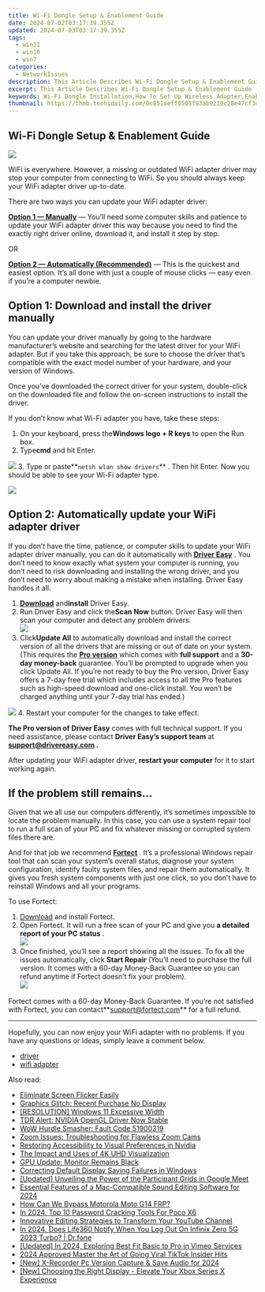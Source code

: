 ```yaml
---
title: Wi-Fi Dongle Setup & Enablement Guide
date: 2024-07-02T03:17:39.355Z
updated: 2024-07-03T03:17:39.355Z
tags:
  - win11
  - win10
  - win7
categories:
  - NetworkIssues
description: This Article Describes Wi-Fi Dongle Setup & Enablement Guide
excerpt: This Article Describes Wi-Fi Dongle Setup & Enablement Guide
keywords: Wi-Fi Dongle Installation,How To Set Up Wireless Adapter,Enable Wi-Fi Dongle Connection,Wireless Adapter Configuration Guide,Connecting to Wi-Fi with a Dongle,Step by Step Wi-Fi Dongle Setup,Enabling Wi-Fi on USB Dongle
thumbnail: https://thmb.techidaily.com/0c851aeff0505f93ab9210c28e47cf3dc2d61368996282399757ef6f40d2d48e.jpg
---
```


## Wi-Fi Dongle Setup & Enablement Guide

![](https://images.drivereasy.com/wp-content/uploads/2018/11/img_5bdc325d557dc.jpg)

 WiFi is everywhere. However, a missing or outdated WiFi adapter driver may stop your computer from connecting to WiFi. So you should always keep your WiFi adapter driver up-to-date.

There are two ways you can update your WiFi adapter driver:

[**Option 1 — Manually**](#o1) — You’ll need some computer skills and patience to update your WiFi adapter driver this way because you need to find the exactly right driver online, download it, and install it step by step.

OR

[**Option 2 — Automatically (Recommended)**](#o2) — This is the quickest and easiest option. It’s all done with just a couple of mouse clicks — easy even if you’re a computer newbie.

## Option 1: Download and install the driver manually

 You can update your driver manually by going to the hardware manufacturer’s website and searching for the latest driver for your WiFi adapter. But if you take this approach, be sure to choose the driver that’s compatible with the exact model number of your hardware, and your version of Windows.

 Once you’ve downloaded the correct driver for your system, double-click on the downloaded file and follow the on-screen instructions to install the driver.

If you don’t know what Wi-Fi adapter you have, take these steps:

1. On your keyboard, press the**Windows logo + R keys** to open the Run box.
2. Type**cmd** and hit Enter.  

![](https://images.drivereasy.com/wp-content/uploads/2021/11/windows-11-cmd-run.jpg)
3. Type or paste**`netsh wlan show drivers`** . Then hit Enter. Now you should be able to see your Wi-Fi adapter type.  

![](https://images.drivereasy.com/wp-content/uploads/2018/11/win11-how-to-know-what-WiFi-adapter-you-have.jpg)

## Option 2: Automatically update your WiFi adapter driver

 If you don’t have the time, patience, or computer skills to update your WiFi adapter driver manually, you can do it automatically with **[Driver Easy](https://tools.techidaily.com/drivereasy/download/)**  . You don’t need to know exactly what system your computer is running, you don’t need to risk downloading and installing the wrong driver, and you don’t need to worry about making a mistake when installing. Driver Easy handles it all.

1. **[Download](https://tools.techidaily.com/drivereasy/download/)**  and**install** Driver Easy.
2. Run Driver Easy and click the**Scan Now** button. Driver Easy will then scan your computer and detect any problem drivers.  
![](https://www.drivereasy.com/wp-content/uploads/2020/10/6_0_scan-now.jpg)
3. Click**Update All** to automatically download and install the correct version of all the drivers that are missing or out of date on your system. (This requires the **[Pro version](https://tools.techidaily.com/drivereasy/download/)**  which comes with **full support**  and a **30-day money-back**  guarantee. You’ll be prompted to upgrade when you click Update All. If you’re not ready to buy the Pro version, Driver Easy offers a 7-day free trial which includes access to all the Pro features such as high-speed download and one-click install. You won’t be charged anything until your 7-day trial has ended.)  

![](https://www.drivereasy.com/wp-content/uploads/2020/10/Realtek-RTL8821CE-802.11ac-PCIe-Adapter.jpg)
4. Restart your computer for the changes to take effect.

**The Pro version of Driver Easy** comes with full technical support. If you need assistance, please contact **Driver Easy’s support team** at **[support@drivereasy.com](mailto:support@drivereasy.com) .**

 After updating your WiFi adapter driver, **restart your computer** for it to start working again.

## If the problem still remains…

 Given that we all use our computers differently, it’s sometimes impossible to locate the problem manually. In this case, you can use a system repair tool to run a full scan of your PC and fix whatever missing or corrupted system files there are.

 And for that job we recommend **[Fortect](https://tools.techidaily.com/drivereasy/download/)**  . It’s a professional Windows repair tool that can scan your system’s overall status, diagnose your system configuration, identify faulty system files, and repair them automatically. It gives you fresh system components with just one click, so you don’t have to reinstall Windows and all your programs.

To use Fortect:

1. [Download](https://tools.techidaily.com/drivereasy/download/) and install Fortect.
2. Open Fortect. It will run a free scan of your PC and give you **a detailed report of your PC status** .  
![](https://images.drivereasy.com/wp-content/uploads/2020/10/fortect-start-scan.jpg)
3. Once finished, you’ll see a report showing all the issues. To fix all the issues automatically, click **Start Repair** (You’ll need to purchase the full version. It comes with a 60-day Money-Back Guarantee so you can refund anytime if Fortect doesn’t fix your problem).  
![](https://images.drivereasy.com/wp-content/uploads/2020/10/fortect-start-repair.jpg)

 Fortect comes with a 60-day Money-Back Guarantee. If you’re not satisfied with Fortect, you can contact**<support@fortect.com>** for a full refund.

---

 Hopefully, you can now enjoy your WiFi adapter with no problems. If you have any questions or ideas, simply leave a comment below.

* [driver](https://tools.techidaily.com/drivereasy/download/)
* [wifi adapter](https://tools.techidaily.com/drivereasy/download/)

<ins class="adsbygoogle"
     style="display:block"
     data-ad-format="autorelaxed"
     data-ad-client="ca-pub-7571918770474297"
     data-ad-slot="1223367746"></ins>



<ins class="adsbygoogle"
     style="display:block"
     data-ad-client="ca-pub-7571918770474297"
     data-ad-slot="8358498916"
     data-ad-format="auto"
     data-full-width-responsive="true"></ins>

<span class="atpl-alsoreadstyle">Also read:</span>
<div><ul>
<li><a href="https://network-issues.techidaily.com/eliminate-screen-flicker-easily/"><u>Eliminate Screen Flicker Easily</u></a></li>
<li><a href="https://network-issues.techidaily.com/graphics-glitch-recent-purchase-no-display/"><u>Graphics Glitch: Recent Purchase No Display</u></a></li>
<li><a href="https://network-issues.techidaily.com/resolution-windows-11-excessive-width/"><u>[RESOLUTION] Windows 11 Excessive Width</u></a></li>
<li><a href="https://network-issues.techidaily.com/tdr-alert-nvidia-opengl-driver-now-stable/"><u>TDR Alert: NVIDIA OpenGL Driver Now Stable</u></a></li>
<li><a href="https://network-issues.techidaily.com/wow-hurdle-smasher-fault-code-51900319/"><u>WoW Hurdle Smasher: Fault Code 51900319</u></a></li>
<li><a href="https://network-issues.techidaily.com/zoom-issues-troubleshooting-for-flawless-zoom-cams/"><u>Zoom Issues: Troubleshooting for Flawless Zoom Cams</u></a></li>
<li><a href="https://network-issues.techidaily.com/restoring-accessibility-to-visual-preferences-in-nvidia/"><u>Restoring Accessibility to Visual Preferences in Nvidia</u></a></li>
<li><a href="https://network-issues.techidaily.com/the-impact-and-uses-of-4k-uhd-visualization/"><u>The Impact and Uses of 4K UHD Visualization</u></a></li>
<li><a href="https://network-issues.techidaily.com/gpu-update-monitor-remains-black/"><u>GPU Update: Monitor Remains Black</u></a></li>
<li><a href="https://network-issues.techidaily.com/correcting-default-display-saving-failures-in-windows/"><u>Correcting Default Display Saving Failures in Windows</u></a></li>
<li><a href="https://screen-recording.techidaily.com/updated-unveiling-the-power-of-the-participant-grids-in-google-meet/"><u>[Updated] Unveiling the Power of the Participant Grids in Google Meet</u></a></li>
<li><a href="https://voice-adjusting.techidaily.com/essential-features-of-a-mac-compatible-sound-editing-software-for-2024/"><u>Essential Features of a Mac-Compatible Sound Editing Software for 2024</u></a></li>
<li><a href="https://android-frp.techidaily.com/how-can-we-bypass-motorola-moto-g14-frp-by-drfone-android/"><u>How Can We Bypass Motorola Moto G14 FRP?</u></a></li>
<li><a href="https://easy-unlock-android.techidaily.com/in-2024-top-10-password-cracking-tools-for-poco-x6-by-drfone-android/"><u>In 2024, Top 10 Password Cracking Tools For Poco X6</u></a></li>
<li><a href="https://youtube-video-recordings.techidaily.com/innovative-editing-strategies-to-transform-your-youtube-channel/"><u>Innovative Editing Strategies to Transform Your YouTube Channel</u></a></li>
<li><a href="https://review-topics.techidaily.com/in-2024-does-life360-notify-when-you-log-out-on-infinix-zero-5g-2023-turbo-drfone-by-drfone-virtual-android/"><u>In 2024, Does Life360 Notify When You Log Out On Infinix Zero 5G 2023 Turbo? | Dr.fone</u></a></li>
<li><a href="https://vimeo-videos.techidaily.com/updated-in-2024-exploring-best-fit-basic-to-pro-in-vimeo-services/"><u>[Updated] In 2024, Exploring Best Fit  Basic to Pro in Vimeo Services</u></a></li>
<li><a href="https://tiktok-video-recordings.techidaily.com/2024-approved-master-the-art-of-going-viral-tiktok-insider-hits/"><u>2024 Approved  Master the Art of Going Viral  TikTok Insider Hits</u></a></li>
<li><a href="https://screen-video-capture.techidaily.com/new-x-recorder-pc-version-capture-and-save-audio-for-2024/"><u>[New] X-Recorder Pc Version  Capture & Save Audio for 2024</u></a></li>
<li><a href="https://extra-hints.techidaily.com/new-choosing-the-right-display-elevate-your-xbox-series-x-experience/"><u>[New] Choosing the Right Display - Elevate Your Xbox Series X Experience</u></a></li>
</ul></div>
